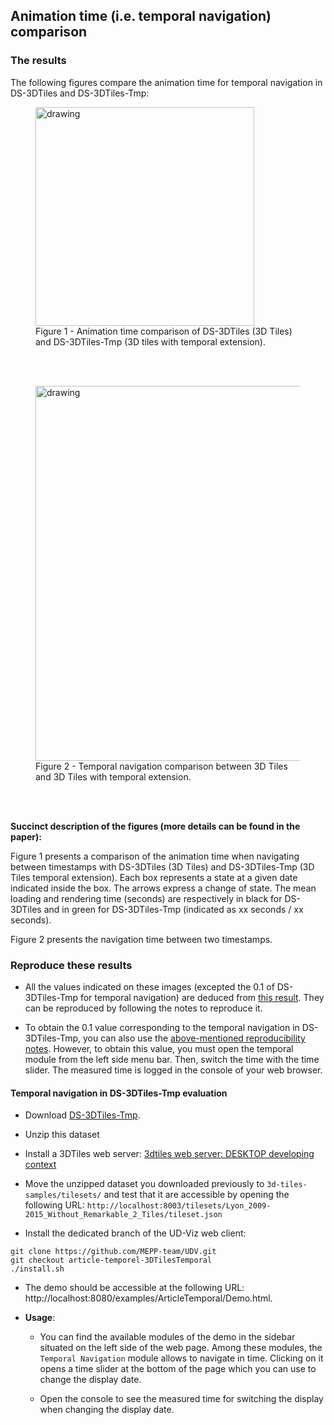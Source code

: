 ## Animation time (i.e. temporal navigation) comparison

### The results

The following figures compare the animation time for temporal navigation in
DS-3DTiles and DS-3DTiles-Tmp:

<figure>
  <img src="Images/animation-time.png" alt="drawing" width="350"/>
  <figcaption>Figure 1 - Animation time comparison of DS-3DTiles (3D Tiles) and
  DS-3DTiles-Tmp (3D tiles with temporal extension).</figcaption>
</figure>

<br/><br/>

<figure>
  <img src="Images/temporal-navigation.png" alt="drawing" width="600"/>
  <figcaption>Figure 2 - Temporal navigation comparison between 3D Tiles and 3D Tiles with temporal extension.</figcaption>
</figure>

<br/><br/>

**Succinct description of the figures (more details can be found in the paper):**

Figure 1 presents a comparison of the animation time when navigating between timestamps with DS-3DTiles (3D Tiles) and DS-3DTiles-Tmp (3D Tiles temporal extension). Each box represents a state at a given date indicated inside the box. The arrows express a change of state. The mean loading and rendering time (seconds) are respectively in black for DS-3DTiles and in green for DS-3DTiles-Tmp (indicated as xx seconds / xx seconds).

Figure 2 presents the navigation time between two timestamps.

### Reproduce these results

* All the values indicated on these images (excepted the 0.1 of DS-3DTiles-Tmp for temporal navigation) are deduced from [this result](LoadingAndRendering.md). They can be reproduced by following the notes to reproduce it.

* To obtain the 0.1 value corresponding to the temporal navigation in DS-3DTiles-Tmp, you can also use the [above-mentioned reproducibility notes](LoadingAndRendering.md). However, to obtain this value, you must open the temporal module from the left side menu bar. Then, switch the time with the time slider. The measured time is logged in the console of your web browser.

#### Temporal navigation in DS-3DTiles-Tmp evaluation

* Download [DS-3DTiles-Tmp](../DatasetComparison/Readme.md#DS-3DTiles-Tmp).

* Unzip this dataset

* Install a 3DTiles web server: [3dtiles web server: DESKTOP developing context]()

* Move the unzipped dataset you downloaded previously to `3d-tiles-samples/tilesets/` and test that it are accessible by opening the following URL:
`http://localhost:8003/tilesets/Lyon_2009-2015_Without_Remarkable_2_Tiles/tileset.json`

* Install the dedicated branch of the UD-Viz web client:

````
git clone https://github.com/MEPP-team/UDV.git
git checkout article-temporel-3DTilesTemporal
./install.sh
````

* The demo should be accessible at the following URL: http://localhost:8080/examples/ArticleTemporal/Demo.html.

* **Usage**:
  * You can find the available modules of the demo in the sidebar situated on the
left side of the web page. Among these modules, the `Temporal Navigation` module
allows to navigate in time. Clicking on it opens a time slider at the bottom of
the page which you can use to change the display date.

  * Open the console to see the measured time for switching the display when changing the display date.
